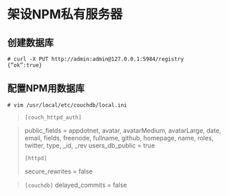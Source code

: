 # 架设NPM私有服务器

## 创建数据库
```
# curl -X PUT http://admin:admin@127.0.0.1:5984/registry
{“ok”:true}
```

## 配置NPM用数据库
```
# vim /usr/local/etc/couchdb/local.ini
```

> `[couch_httpd_auth]`

>public_fields = appdotnet, avatar, avatarMedium, avatarLarge, date, email, fields, freenode, fullname, github, homepage, name, roles, twitter, type, _id, _rev
users_db_public = true
>
>`[httpd]`
>
>secure_rewrites = false

>`[couchdb]`
>delayed_commits = false
